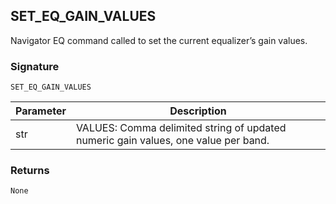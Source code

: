 ## SET\_EQ\_GAIN\_VALUES

Navigator EQ command called to set the current equalizer’s gain values.


### Signature

`SET_EQ_GAIN_VALUES`


| Parameter | Description |
| --- | --- |
| str | VALUES: Comma delimited string of updated numeric gain values, one value per band. |


### Returns

`None`
